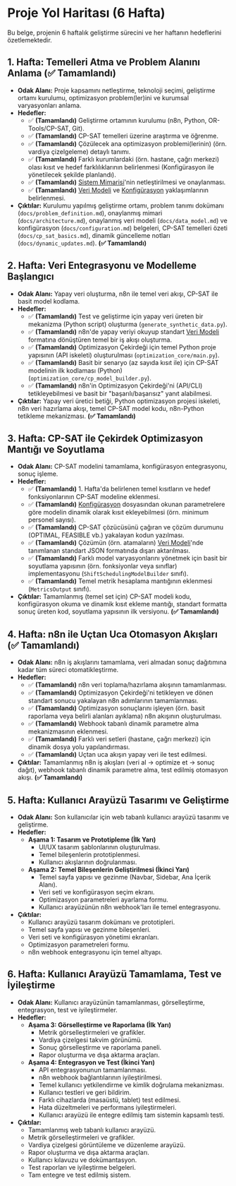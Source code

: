 # Proje Yol Haritası (6 Hafta)

Bu belge, projenin 6 haftalık geliştirme sürecini ve her haftanın hedeflerini özetlemektedir.

## 1. Hafta: Temelleri Atma ve Problem Alanını Anlama (✅ Tamamlandı)

*   **Odak Alanı:** Proje kapsamını netleştirme, teknoloji seçimi, geliştirme ortamı kurulumu, optimizasyon problem(ler)ini ve kurumsal varyasyonları anlama.
*   **Hedefler:**
    *   ✅ **(Tamamlandı)** Geliştirme ortamının kurulumu (n8n, Python, OR-Tools/CP-SAT, Git).
    *   ✅ **(Tamamlandı)** CP-SAT temelleri üzerine araştırma ve öğrenme.
    *   ✅ **(Tamamlandı)** Çözülecek ana optimizasyon problemi(lerinin) (örn. vardiya çizelgeleme) detaylı tanımı.
    *   ✅ **(Tamamlandı)** Farklı kurumlardaki (örn. hastane, çağrı merkezi) olası kısıt ve hedef farklılıklarının belirlenmesi (Konfigürasyon ile yönetilecek şekilde planlandı).
    *   ✅ **(Tamamlandı)** [Sistem Mimarisi](architecture.md)'nin netleştirilmesi ve onaylanması.
    *   ✅ **(Tamamlandı)** [Veri Modeli](data_model.md) ve [Konfigürasyon](configuration.md) yaklaşımlarının belirlenmesi.
*   **Çıktılar:** Kurulumu yapılmış geliştirme ortamı, problem tanımı dokümanı (`docs/problem_definition.md`), onaylanmış mimari (`docs/architecture.md`), onaylanmış veri modeli (`docs/data_model.md`) ve konfigürasyon (`docs/configuration.md`) belgeleri, CP-SAT temelleri özeti (`docs/cp_sat_basics.md`), dinamik güncelleme notları (`docs/dynamic_updates.md`). **(✅ Tamamlandı)**

## 2. Hafta: Veri Entegrasyonu ve Modelleme Başlangıcı

*   **Odak Alanı:** Yapay veri oluşturma, n8n ile temel veri akışı, CP-SAT ile basit model kodlama.
*   **Hedefler:**
    *   ✅ **(Tamamlandı)** Test ve geliştirme için yapay veri üreten bir mekanizma (Python script) oluşturma (`generate_synthetic_data.py`).
    *   ✅ **(Tamamlandı)** n8n'de yapay veriyi okuyup standart [Veri Modeli](data_model.md) formatına dönüştüren temel bir iş akışı oluşturma.
    *   ✅ **(Tamamlandı)** Optimizasyon Çekirdeği için temel Python proje yapısının (API iskeleti) oluşturulması (`optimization_core/main.py`).
    *   ✅ **(Tamamlandı)** Basit bir senaryo (az sayıda kısıt ile) için CP-SAT modelinin ilk kodlaması (Python) (`optimization_core/cp_model_builder.py`).
    *   ✅ **(Tamamlandı)** n8n'in Optimizasyon Çekirdeği'ni (API/CLI) tetikleyebilmesi ve basit bir "başarılı/başarısız" yanıt alabilmesi.
*   **Çıktılar:** Yapay veri üretici betiği, Python optimizasyon projesi iskeleti, n8n veri hazırlama akışı, temel CP-SAT model kodu, n8n-Python tetikleme mekanizması. **(✅ Tamamlandı)**

## 3. Hafta: CP-SAT ile Çekirdek Optimizasyon Mantığı ve Soyutlama

*   **Odak Alanı:** CP-SAT modelini tamamlama, konfigürasyon entegrasyonu, sonuç işleme.
*   **Hedefler:**
    *   ✅ **(Tamamlandı)** 1. Hafta'da belirlenen temel kısıtların ve hedef fonksiyonlarının CP-SAT modeline eklenmesi.
    *   ✅ **(Tamamlandı)** [Konfigürasyon](configuration.md) dosyasından okunan parametrelere göre modelin dinamik olarak kısıt ekleyebilmesi (örn. minimum personel sayısı).
    *   ✅ **(Tamamlandı)** CP-SAT çözücüsünü çağıran ve çözüm durumunu (OPTIMAL, FEASIBLE vb.) yakalayan kodun yazılması.
    *   ✅ **(Tamamlandı)** Çözümün (örn. atamaların) [Veri Modeli](data_model.md)'nde tanımlanan standart JSON formatında dışarı aktarılması.
    *   ✅ **(Tamamlandı)** Farklı model varyasyonlarını yönetmek için basit bir soyutlama yapısının (örn. fonksiyonlar veya sınıflar) implementasyonu (`ShiftSchedulingModelBuilder` sınıfı).
    *   ✅ **(Tamamlandı)** Temel metrik hesaplama mantığının eklenmesi (`MetricsOutput` sınıfı).
*   **Çıktılar:** Tamamlanmış (temel set için) CP-SAT modeli kodu, konfigürasyon okuma ve dinamik kısıt ekleme mantığı, standart formatta sonuç üreten kod, soyutlama yapısının ilk versiyonu. **(✅ Tamamlandı)**

## 4. Hafta: n8n ile Uçtan Uca Otomasyon Akışları (✅ Tamamlandı)

*   **Odak Alanı:** n8n iş akışlarını tamamlama, veri almadan sonuç dağıtımına kadar tüm süreci otomatikleştirme.
*   **Hedefler:**
    *   ✅ **(Tamamlandı)** n8n veri toplama/hazırlama akışının tamamlanması.
    *   ✅ **(Tamamlandı)** Optimizasyon Çekirdeği'ni tetikleyen ve dönen standart sonucu yakalayan n8n adımlarının tamamlanması.
    *   ✅ **(Tamamlandı)** Optimizasyon sonuçlarını işleyen (örn. basit raporlama veya belirli alanları ayıklama) n8n akışının oluşturulması.
    *   ✅ **(Tamamlandı)** Webhook tabanlı dinamik parametre alma mekanizmasının eklenmesi.
    *   ✅ **(Tamamlandı)** Farklı veri setleri (hastane, çağrı merkezi) için dinamik dosya yolu yapılandırması.
    *   ✅ **(Tamamlandı)** Uçtan uca akışın yapay veri ile test edilmesi.
*   **Çıktılar:** Tamamlanmış n8n iş akışları (veri al → optimize et → sonuç dağıt), webhook tabanlı dinamik parametre alma, test edilmiş otomasyon akışı. **(✅ Tamamlandı)**

## 5. Hafta: Kullanıcı Arayüzü Tasarımı ve Geliştirme

*   **Odak Alanı:** Son kullanıcılar için web tabanlı kullanıcı arayüzü tasarımı ve geliştirme.
*   **Hedefler:**
    *   **Aşama 1: Tasarım ve Prototipleme (İlk Yarı)**
        *   UI/UX tasarım şablonlarının oluşturulması.
        *   Temel bileşenlerin prototiplenmesi.
        *   Kullanıcı akışlarının doğrulanması.
    *   **Aşama 2: Temel Bileşenlerin Geliştirilmesi (İkinci Yarı)**
        *   Temel sayfa yapısı ve gezinme (Navbar, Sidebar, Ana İçerik Alanı).
        *   Veri seti ve konfigürasyon seçim ekranı.
        *   Optimizasyon parametreleri ayarlama formu.
        *   Kullanıcı arayüzünün n8n webhook'ları ile temel entegrasyonu.
*   **Çıktılar:**
    *   Kullanıcı arayüzü tasarım dokümanı ve prototipleri.
    *   Temel sayfa yapısı ve gezinme bileşenleri.
    *   Veri seti ve konfigürasyon yönetimi ekranları.
    *   Optimizasyon parametreleri formu.
    *   n8n webhook entegrasyonu için temel altyapı.

## 6. Hafta: Kullanıcı Arayüzü Tamamlama, Test ve İyileştirme

*   **Odak Alanı:** Kullanıcı arayüzünün tamamlanması, görselleştirme, entegrasyon, test ve iyileştirmeler.
*   **Hedefler:**
    *   **Aşama 3: Görselleştirme ve Raporlama (İlk Yarı)**
        *   Metrik görselleştirmeleri ve grafikler.
        *   Vardiya çizelgesi takvim görünümü.
        *   Sonuç görselleştirme ve raporlama paneli.
        *   Rapor oluşturma ve dışa aktarma araçları.
    *   **Aşama 4: Entegrasyon ve Test (İkinci Yarı)**
        *   API entegrasyonunun tamamlanması.
        *   n8n webhook bağlantılarının iyileştirilmesi.
        *   Temel kullanıcı yetkilendirme ve kimlik doğrulama mekanizması.
        *   Kullanıcı testleri ve geri bildirim.
        *   Farklı cihazlarda (masaüstü, tablet) test edilmesi.
        *   Hata düzeltmeleri ve performans iyileştirmeleri.
        *   Kullanıcı arayüzü ile entegre edilmiş tam sistemin kapsamlı testi.
*   **Çıktılar:**
    *   Tamamlanmış web tabanlı kullanıcı arayüzü.
    *   Metrik görselleştirmeleri ve grafikler.
    *   Vardiya çizelgesi görüntüleme ve düzenleme arayüzü.
    *   Rapor oluşturma ve dışa aktarma araçları.
    *   Kullanıcı kılavuzu ve dokümantasyon.
    *   Test raporları ve iyileştirme belgeleri.
    *   Tam entegre ve test edilmiş sistem.